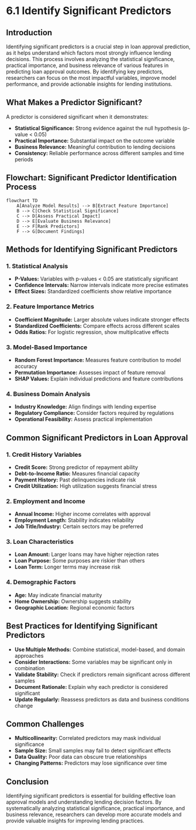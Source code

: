 # 6.1 Identify Significant Predictors

## Introduction

Identifying significant predictors is a crucial step in loan approval prediction, as it helps understand which factors most strongly influence lending decisions. This process involves analyzing the statistical significance, practical importance, and business relevance of various features in predicting loan approval outcomes. By identifying key predictors, researchers can focus on the most impactful variables, improve model performance, and provide actionable insights for lending institutions.

## What Makes a Predictor Significant?

A predictor is considered significant when it demonstrates:
- **Statistical Significance:** Strong evidence against the null hypothesis (p-value < 0.05)
- **Practical Importance:** Substantial impact on the outcome variable
- **Business Relevance:** Meaningful contribution to lending decisions
- **Consistency:** Reliable performance across different samples and time periods

## Flowchart: Significant Predictor Identification Process

```mermaid
flowchart TD
    A[Analyze Model Results] --> B[Extract Feature Importance]
    B --> C[Check Statistical Significance]
    C --> D[Assess Practical Impact]
    D --> E[Evaluate Business Relevance]
    E --> F[Rank Predictors]
    F --> G[Document Findings]
```

## Methods for Identifying Significant Predictors

### 1. Statistical Analysis
- **P-Values:** Variables with p-values < 0.05 are statistically significant
- **Confidence Intervals:** Narrow intervals indicate more precise estimates
- **Effect Sizes:** Standardized coefficients show relative importance

### 2. Feature Importance Metrics
- **Coefficient Magnitude:** Larger absolute values indicate stronger effects
- **Standardized Coefficients:** Compare effects across different scales
- **Odds Ratios:** For logistic regression, show multiplicative effects

### 3. Model-Based Importance
- **Random Forest Importance:** Measures feature contribution to model accuracy
- **Permutation Importance:** Assesses impact of feature removal
- **SHAP Values:** Explain individual predictions and feature contributions

### 4. Business Domain Analysis
- **Industry Knowledge:** Align findings with lending expertise
- **Regulatory Compliance:** Consider factors required by regulations
- **Operational Feasibility:** Assess practical implementation

## Common Significant Predictors in Loan Approval

### 1. Credit History Variables
- **Credit Score:** Strong predictor of repayment ability
- **Debt-to-Income Ratio:** Measures financial capacity
- **Payment History:** Past delinquencies indicate risk
- **Credit Utilization:** High utilization suggests financial stress

### 2. Employment and Income
- **Annual Income:** Higher income correlates with approval
- **Employment Length:** Stability indicates reliability
- **Job Title/Industry:** Certain sectors may be preferred

### 3. Loan Characteristics
- **Loan Amount:** Larger loans may have higher rejection rates
- **Loan Purpose:** Some purposes are riskier than others
- **Loan Term:** Longer terms may increase risk

### 4. Demographic Factors
- **Age:** May indicate financial maturity
- **Home Ownership:** Ownership suggests stability
- **Geographic Location:** Regional economic factors

## Best Practices for Identifying Significant Predictors

- **Use Multiple Methods:** Combine statistical, model-based, and domain approaches
- **Consider Interactions:** Some variables may be significant only in combination
- **Validate Stability:** Check if predictors remain significant across different samples
- **Document Rationale:** Explain why each predictor is considered significant
- **Update Regularly:** Reassess predictors as data and business conditions change

## Common Challenges

- **Multicollinearity:** Correlated predictors may mask individual significance
- **Sample Size:** Small samples may fail to detect significant effects
- **Data Quality:** Poor data can obscure true relationships
- **Changing Patterns:** Predictors may lose significance over time

## Conclusion

Identifying significant predictors is essential for building effective loan approval models and understanding lending decision factors. By systematically analyzing statistical significance, practical importance, and business relevance, researchers can develop more accurate models and provide valuable insights for improving lending practices.
